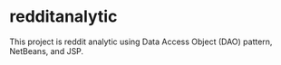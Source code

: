 # redditanalytic
This project is reddit analytic using Data Access Object (DAO) pattern, NetBeans, and JSP.   
